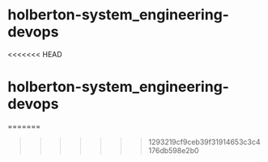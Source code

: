 # holberton-system_engineering-devops
<<<<<<< HEAD
# holberton-system_engineering-devops
=======
>>>>>>> 1293219cf9ceb39f31914653c3c4176db598e2b0
